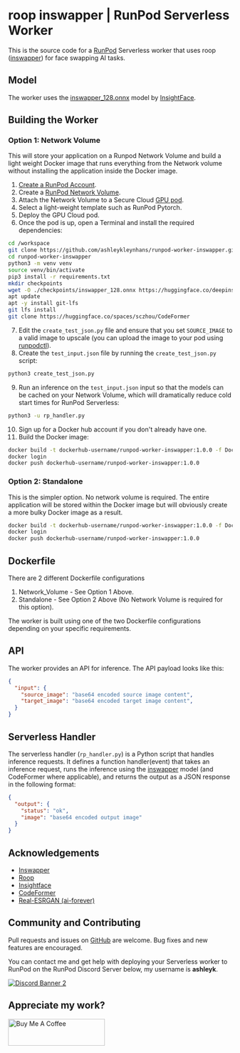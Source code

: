 # roop inswapper | RunPod Serverless Worker

This is the source code for a [RunPod](https://runpod.io?ref=w18gds2n)
Serverless worker that uses roop ([inswapper](
https://huggingface.co/deepinsight/inswapper/tree/main)) for face
swapping AI tasks.

## Model

The worker uses the [inswapper_128.onnx](
https://huggingface.co/deepinsight/inswapper/resolve/main/inswapper_128.onnx)
model by [InsightFace](https://insightface.ai/).

## Building the Worker

### Option 1: Network Volume

This will store your application on a Runpod Network Volume and
build a light weight Docker image that runs everything
from the Network volume without installing the application
inside the Docker image.

1. [Create a RunPod Account](https://runpod.io?ref=w18gds2n).
2. Create a [RunPod Network Volume](https://www.runpod.io/console/user/storage).
3. Attach the Network Volume to a Secure Cloud [GPU pod](https://www.runpod.io/console/gpu-secure-cloud).
4. Select a light-weight template such as RunPod Pytorch.
5. Deploy the GPU Cloud pod.
6. Once the pod is up, open a Terminal and install the required dependencies:
```bash
cd /workspace
git clone https://github.com/ashleykleynhans/runpod-worker-inswapper.git
cd runpod-worker-inswapper
python3 -m venv venv
source venv/bin/activate
pip3 install -r requirements.txt
mkdir checkpoints
wget -O ./checkpoints/inswapper_128.onnx https://huggingface.co/deepinsight/inswapper/resolve/main/inswapper_128.onnx
apt update
apt -y install git-lfs
git lfs install
git clone https://huggingface.co/spaces/sczhou/CodeFormer
```
7. Edit the `create_test_json.py` file and ensure that you set `SOURCE_IMAGE` to
   a valid image to upscale (you can upload the image to your pod using
   [runpodctl](https://github.com/runpod/runpodctl/releases)).
8. Create the `test_input.json` file by running the `create_test_json.py` script:
```bash
python3 create_test_json.py
```
9. Run an inference on the `test_input.json` input so that the models can be cached on
   your Network Volume, which will dramatically reduce cold start times for RunPod Serverless:
```bash
python3 -u rp_handler.py
```
10. Sign up for a Docker hub account if you don't already have one.
11. Build the Docker image:
```bash
docker build -t dockerhub-username/runpod-worker-inswapper:1.0.0 -f Dockerfile.Network_Volume .
docker login
docker push dockerhub-username/runpod-worker-inswapper:1.0.0
```

### Option 2: Standalone

This is the simpler option.  No network volume is required.
The entire application will be stored within the Docker image
but will obviously create a more bulky Docker image as a result.

```bash
docker build -t dockerhub-username/runpod-worker-inswapper:1.0.0 -f Dockerfile.Standalone .
docker login
docker push dockerhub-username/runpod-worker-inswapper:1.0.0
```

## Dockerfile

There are 2 different Dockerfile configurations

1. Network_Volume - See Option 1 Above.
2. Standalone - See Option 2 Above (No Network Volume is required for this option).

The worker is built using one of the two Dockerfile configurations
depending on your specific requirements.

## API

The worker provides an API for inference. The API payload looks like this:

```json
{
  "input": {
    "source_image": "base64 encoded source image content",
    "target_image": "base64 encoded target image content",
  }
}
```

## Serverless Handler

The serverless handler (`rp_handler.py`) is a Python script that handles
inference requests.  It defines a function handler(event) that takes an
inference request, runs the inference using the [inswapper](
https://huggingface.co/deepinsight/inswapper/tree/main) model (and
CodeFormer where applicable), and returns the output as a JSON response in
the following format:

```json
{
  "output": {
    "status": "ok",
    "image": "base64 encoded output image"
  }
}
```

## Acknowledgements

- [Inswapper](https://github.com/haofanwang/inswapper)
- [Roop](https://github.com/s0md3v/roop)
- [Insightface](https://github.com/deepinsight)
- [CodeFormer](https://huggingface.co/spaces/sczhou/CodeFormer)
- [Real-ESRGAN (ai-forever)](https://github.com/ai-forever/Real-ESRGAN)

## Community and Contributing

Pull requests and issues on [GitHub](https://github.com/ashleykleynhans/runpod-worker-inswapper)
are welcome. Bug fixes and new features are encouraged.

You can contact me and get help with deploying your Serverless
worker to RunPod on the RunPod Discord Server below,
my username is **ashleyk**.

<a target="_blank" href="https://discord.gg/pJ3P2DbUUq">![Discord Banner 2](https://discordapp.com/api/guilds/912829806415085598/widget.png?style=banner2)</a>

## Appreciate my work?

<a href="https://www.buymeacoffee.com/ashleyk" target="_blank"><img src="https://cdn.buymeacoffee.com/buttons/v2/default-yellow.png" alt="Buy Me A Coffee" style="height: 60px !important;width: 217px !important;" ></a>
